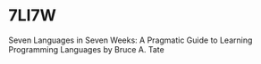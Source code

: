 # 7LI7W
Seven Languages in Seven Weeks: A Pragmatic Guide to Learning Programming Languages by Bruce A. Tate

